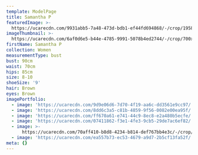 ```yaml
---
template: ModelPage
title: Samantha P
featuredImage: >-
  https://ucarecdn.com/9931abb5-7a48-473d-bdb1-ef44fd694868/-/crop/1958x947/0,0/-/preview/
imageThumbnail: >-
  https://ucarecdn.com/6af0d6e5-b44e-4785-9991-5078b4ed2744/-/crop/700x689/187,0/-/preview/
firstName: Samantha P
collection: Women
measurementType: bust
bust: 90cm
waist: 70cm
hips: 85cm
size: 8-10
shoeSize: '9'
hair: Brown
eyes: Brown
imagePortfolio:
  - image: 'https://ucarecdn.com/9d9e06d6-7d70-4f19-aa6c-dd3561e9cc97/'
  - image: 'https://ucarecdn.com/8dd6c3a5-c81b-4859-9f56-0082e00ea95f/'
  - image: 'https://ucarecdn.com/ff670a61-e741-44c9-8ec8-e2a480b5ecfe/'
  - image: 'https://ucarecdn.com/07411862-f3e1-4fe3-9cb5-29de7ac6ef82/'
  - image: >-
      https://ucarecdn.com/70aff410-b8d8-4234-b814-def767bb4e3c/-/crop/753x2340/462,0/-/preview/
  - image: 'https://ucarecdn.com/ea557b73-ec53-4679-a9d7-2b5cf13fa52f/'
meta: {}
---
```


